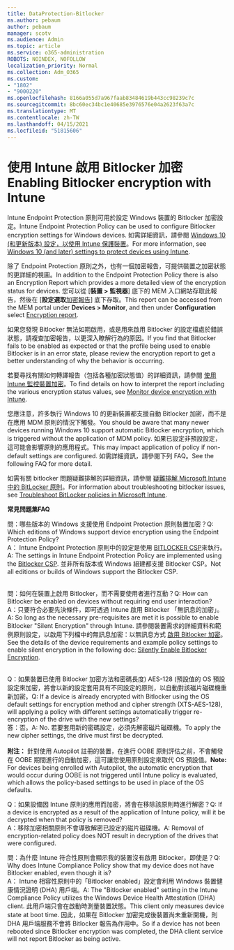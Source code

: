 ```yaml
---
title: DataProtection-Bitlocker
ms.author: pebaum
author: pebaum
manager: scotv
ms.audience: Admin
ms.topic: article
ms.service: o365-administration
ROBOTS: NOINDEX, NOFOLLOW
localization_priority: Normal
ms.collection: Adm_O365
ms.custom:
- "1802"
- "9000220"
ms.openlocfilehash: 8166a055d7a967faab83484619b443cc98239c7c
ms.sourcegitcommit: 8bc60ec34bc1e40685e3976576e04a2623f63a7c
ms.translationtype: MT
ms.contentlocale: zh-TW
ms.lasthandoff: 04/15/2021
ms.locfileid: "51815606"
---
```

# <a name="enabling-bitlocker-encryption-with-intune"></a><span data-ttu-id="61139-102">使用 Intune 啟用 Bitlocker 加密</span><span class="sxs-lookup"><span data-stu-id="61139-102">Enabling Bitlocker encryption with Intune</span></span>

<span data-ttu-id="61139-103">Intune Endpoint Protection 原則可用於設定 Windows 裝置的 Bitlocker 加密設定。</span><span class="sxs-lookup"><span data-stu-id="61139-103">Intune Endpoint Protection Policy can be used to configure Bitlocker encryption settings for Windows devices.</span></span> <span data-ttu-id="61139-104">如需詳細資訊，請參閱 [Windows 10 (和更新版本) 設定，以使用 Intune 保護裝置](https://docs.microsoft.com/intune/endpoint-protection-windows-10#windows-encryption)。</span><span class="sxs-lookup"><span data-stu-id="61139-104">For more information, see [Windows 10 (and later) settings to protect devices using Intune](https://docs.microsoft.com/intune/endpoint-protection-windows-10#windows-encryption).</span></span>

<span data-ttu-id="61139-105">除了 Endpoint Protection 原則之外，也有一個加密報告，可提供裝置之加密狀態的更詳細的視圖。</span><span class="sxs-lookup"><span data-stu-id="61139-105">In addition to the Endpoint Protection Policy there is also an Encryption Report which provides a more detailed view of the encryption status for devices.</span></span> <span data-ttu-id="61139-106">您可以從 [**裝置 > 監視器**] 底下的 MEM 入口網站存取此報告，然後在 [**設定選取**[加密報告](https://endpoint.microsoft.com/#blade/Microsoft_Intune_DeviceSettings/DevicesMonitorMenu/encryptionReport)] 底下存取。</span><span class="sxs-lookup"><span data-stu-id="61139-106">This report can be accessed from the MEM portal under **Devices > Monitor**, and then under **Configuration** select [Encryption report](https://endpoint.microsoft.com/#blade/Microsoft_Intune_DeviceSettings/DevicesMonitorMenu/encryptionReport).</span></span>

<span data-ttu-id="61139-107">如果您發現 Bitlocker 無法如期啟用，或是用來啟用 Bitlocker 的設定檔處於錯誤狀態，請複查加密報告，以更深入瞭解行為的原因。</span><span class="sxs-lookup"><span data-stu-id="61139-107">If you find that Bitlocker fails to be enabled as expected or that the profile being used to enable Bitlocker is in an error state, please review the encryption report to get a better understanding of why the behavior is occurring.</span></span>

<span data-ttu-id="61139-108">若要尋找有關如何轉譯報告（包括各種加密狀態值）的詳細資訊，請參閱 [使用 Intune 監控裝置加密](https://docs.microsoft.com/mem/intune/protect/encryption-monitor)。</span><span class="sxs-lookup"><span data-stu-id="61139-108">To find details on how to interpret the report including the various encryption status values, see [Monitor device encryption with Intune](https://docs.microsoft.com/mem/intune/protect/encryption-monitor).</span></span>

<span data-ttu-id="61139-109">您應注意，許多執行 Windows 10 的更新裝置都支援自動 Bitlocker 加密，而不是在應用 MDM 原則的情況下觸發。</span><span class="sxs-lookup"><span data-stu-id="61139-109">You should be aware that many newer devices running Windows 10 support automatic Bitlocker encryption, which is triggered without the application of MDM policy.</span></span> <span data-ttu-id="61139-110">如果已設定非預設設定，這可能會影響原則的應用程式。</span><span class="sxs-lookup"><span data-stu-id="61139-110">This may impact application of policy if non-default settings are configured.</span></span> <span data-ttu-id="61139-111">如需詳細資訊，請參閱下列 FAQ。</span><span class="sxs-lookup"><span data-stu-id="61139-111">See the following FAQ for more detail.</span></span>

<span data-ttu-id="61139-112">如需有關 bitlocker 問題疑難排解的詳細資訊，請參閱 [疑難排解 Microsoft Intune 中的 BitLocker 原則](https://docs.microsoft.com/intune/protect/troubleshoot-bitlocker-policies)。</span><span class="sxs-lookup"><span data-stu-id="61139-112">For information about troubleshooting bitlocker issues, see [Troubleshoot BitLocker policies in Microsoft Intune](https://docs.microsoft.com/intune/protect/troubleshoot-bitlocker-policies).</span></span>
 
 
<span data-ttu-id="61139-113">**常見問題集**</span><span class="sxs-lookup"><span data-stu-id="61139-113">**FAQ**</span></span>

<span data-ttu-id="61139-114">問：哪些版本的 Windows 支援使用 Endpoint Protection 原則裝置加密？</span><span class="sxs-lookup"><span data-stu-id="61139-114">Q: Which editions of Windows support device encryption using the Endpoint Protection Policy?</span></span><br>
<span data-ttu-id="61139-115">A： Intune Endpoint Protection 原則中的設定是使用 [BITLOCKER CSP](https://docs.microsoft.com/windows/client-management/mdm/bitlocker-csp)來執行。</span><span class="sxs-lookup"><span data-stu-id="61139-115">A: The settings in Intune Endpoint Protection Policy are implemented using the [Bitlocker CSP](https://docs.microsoft.com/windows/client-management/mdm/bitlocker-csp).</span></span> <span data-ttu-id="61139-116">並非所有版本或 Windows 組建都支援 Bitlocker CSP。</span><span class="sxs-lookup"><span data-stu-id="61139-116">Not all editions or builds of Windows support the Bitlocker CSP.</span></span> <br><br>

<span data-ttu-id="61139-117">問：如何在裝置上啟用 Bitlocker，而不需要使用者進行互動？</span><span class="sxs-lookup"><span data-stu-id="61139-117">Q: How can Bitlocker be enabled on devices without requiring end user interaction?</span></span><br>
<span data-ttu-id="61139-118">A：只要符合必要先決條件，即可透過 Intune 啟用 Bitlocker 「無訊息的加密」。</span><span class="sxs-lookup"><span data-stu-id="61139-118">A: So long as the necessary pre-requisites are met it is possible to enable Bitlocker "Silent Encryption" through Intune.</span></span> <span data-ttu-id="61139-119">請參閱裝置需求的詳細資料和範例原則設定，以啟用下列檔中的無訊息加密：以無訊息方式 [啟用 Bitlocker 加密](https://docs.microsoft.com/mem/intune/protect/encrypt-devices#silently-enable-bitlocker-on-devices)。</span><span class="sxs-lookup"><span data-stu-id="61139-119">See the details of the device requirements and example policy settings to enable silent encryption in the following doc: [Silently Enable Bitlocker Encryption](https://docs.microsoft.com/mem/intune/protect/encrypt-devices#silently-enable-bitlocker-on-devices).</span></span> <br><br>

<span data-ttu-id="61139-120">Q：如果裝置已使用 Bitlocker 加密方法和密碼長度) AES-128 (預設值的 OS 預設設定來加密，將會以新的設定套用具有不同設定的原則，以自動對該磁片磁碟機重新加密。</span><span class="sxs-lookup"><span data-stu-id="61139-120">Q: If a device is already encrypted with Bitlocker using the OS default settings for encryption method and cipher strength (XTS-AES-128), will applying a policy with different settings automatically trigger re-encryption of the drive with the new settings?</span></span><br>
<span data-ttu-id="61139-121">答：否。</span><span class="sxs-lookup"><span data-stu-id="61139-121">A: No.</span></span> <span data-ttu-id="61139-122">若要套用新的密碼設定，必須先解密磁片磁碟機。</span><span class="sxs-lookup"><span data-stu-id="61139-122">To apply the new cipher settings, the drive must first be decrypted.</span></span><br><br>
<span data-ttu-id="61139-123">**附注：** 針對使用 Autopilot 註冊的裝置，在進行 OOBE 原則評估之前，不會觸發在 OOBE 期間進行的自動加密，這可讓您使用原則設定來取代 OS 預設值。</span><span class="sxs-lookup"><span data-stu-id="61139-123">**Note:** For devices being enrolled with Autopilot, the automatic encryption that would occur during OOBE is not triggered until Intune policy is evaluated, which allows the policy-based settings to be used in place of the OS defaults.</span></span>
 
<span data-ttu-id="61139-124">Q：如果設備因 Intune 原則的應用而加密，將會在移除該原則時進行解密？</span><span class="sxs-lookup"><span data-stu-id="61139-124">Q: If a device is encrypted as a result of the  application of Intune policy, will it be decrypted when that policy is removed?</span></span><br>
<span data-ttu-id="61139-125">A：移除加密相關原則不會導致解密已設定的磁片磁碟機。</span><span class="sxs-lookup"><span data-stu-id="61139-125">A: Removal of encryption-related policy does NOT result in decryption of the drives that were configured.</span></span>
 
<span data-ttu-id="61139-126">問：為什麼 Intune 符合性原則會顯示我的裝置沒有啟用 Bitlocker，即使是？</span><span class="sxs-lookup"><span data-stu-id="61139-126">Q: Why does Intune Compliance Policy show that my device does not have Bitlocker enabled, even though it is?</span></span><br>
<span data-ttu-id="61139-127">A： Intune 相容性原則中的「Bitlocker enabled」設定會利用 Windows 裝置健康情況證明 (DHA) 用戶端。</span><span class="sxs-lookup"><span data-stu-id="61139-127">A: The "Bitlocker enabled" setting in the Intune Compliance Policy utilizes the Windows Device Health Attestation  (DHA) client.</span></span> <span data-ttu-id="61139-128">此用戶端只會在啟動時測量裝置狀態。</span><span class="sxs-lookup"><span data-stu-id="61139-128">This client only measures device state at boot time.</span></span> <span data-ttu-id="61139-129">因此，如果在 Bitlocker 加密完成後裝置尚未重新開機，則 DHA 用戶端服務不會將 Bitlocker 報告為作用中。</span><span class="sxs-lookup"><span data-stu-id="61139-129">So if a device has not been rebooted since Bitlocker encryption was completed, the DHA client service will not report Bitlocker as being active.</span></span>
 
 